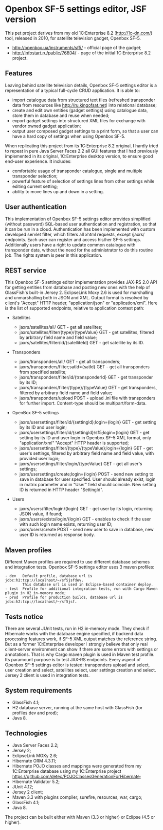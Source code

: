 # Openbox SF-5 settings editor, JSF version #

This pet project derives from my old 1C:Enterprise 8.2 (<http://1c-dn.com/>) tool, released in 2010, for satellite television gadget, Openbox SF-5.
- <http://openbox.ua/instruments/sf5/>   - official page of the gadget;
- <http://infostart.ru/public/76804/>	 - page of the initial 1C:Enterprise 8.2 project.

## Features ##

Leaving behind satellite television details, Openbox SF-5 settings editor is a representation of a typical full-cycle CRUD application. It is able to:

- import catalogue data from structured text files (refreshed transponder data from resources like <http://ru.kingofsat.net>) into relational database;
- create and edit own entities (gadget settings) using catalogue data, store them in database and reuse when needed;
- export gadget settings into structured XML files for exchange with vendor owned gadget application;
- output user composed gadget settings to a print form, so that a user can have a hard copy of settings when using Openbox SF-5.

When replicating this project from its 1C:Enterprise 8.2 original, I hardly tried to repeat in pure Java Server Faces 2.2 all GUI features that I had previously implemented in its original, 1C:Enterprise desktop version, to ensure good end-user experience. It includes:

- comfortable usage of transponder catalogue, single and multiple transponder selection;
- powerful feature of selection of settings lines from other settings while editing current setting;
- ability to move lines up and down in a setting.

## User authentication ##

This implementation of Openbox SF-5 settings editor provides simplified (without password) SQL-based user authentication and registration, so that it can be run in a cloud. Authentication has been implemented with custom developed servlet filter, which filters all xhtml requests, except /jaxrs/ endpoints. Each user can register and access his/her SF-5 settings. Additionally users have a right to update common catalogue with transponder data, without the need for the administrator to do this routine job. The rights system is peer in this application.

## REST service ##

This Openbox SF-5 settings editor implementation provides JAX-RS 2.0 API for getting entities from database and posting new ones with the help of GlassFish's built-in Jersey 2. EclipseLink Moxy 2.6 is used for marshalling and unmarshalling both in JSON and XML. Output format is resolved by client's "Accept" HTTP header, "application/json" or "application/xml". Here is the list of supported endpoints, relative to application context path:

- Satellites
	- jaxrs/satellites/all/ GET 						- get all satellites;
	- jaxrs/satellites/filter/{type}/{typeValue} GET 	- get satellites, filtered by arbitrary field name and field value;
	- jaxrs/satellites/filter/id/{satelliteId} GET  	- get satellite by its ID.
	
- Transponders	
	- jaxrs/transponders/all/ GET 						- get all transponders;
	- jaxrs/transponders/filter;satId={satId} GET 		- get all transponders from specified satellite;
	- jaxrs/transponders/filter/id/{transponderId} GET 	- get transponder by its ID;
	- jaxrs/transponders/filter/{type}/{typeValue} GET 	- get transponders, filtered by arbitrary field name and field value;
	- jaxrs/transponders/upload POST 					- upload .ini file with transponders for further import. Content-type should be multipart/form-data.
	
- OpenBox SF-5 settings
	- jaxrs/usersettings/filter/id/{settingId};login={login} GET 		- get setting by its ID and user login;
	- jaxrs/usersettings/filter/id/{settingId}/sf5;login={login} GET	- get setting by its ID and user login in Openbox SF-5 XML format, only "application/xml" "Accept" HTTP header is supported;
	- jaxrs/usersettings/filter/{type}/{typeValue};login={login} GET 	- get user's settings, filtered by arbitrary field name and field value, with provided user login;
	- jaxrs/usersettings/filter/login/{typeValue} GET 					- get all user's settings;
	- jaxrs/usersettings/create;login={login} POST 						- send new setting to save in database for user specified. User should already exist, login in matrix parameter and in "User" field should coincide. New setting ID is returned in HTTP header "SettingId".
	
- Users
	- jaxrs/users/filter/login/{login} GET 				- get user by its login, returning JSON value, if found;
	- jaxrs/users/exists/login/{login} GET 				- enables to check if the user with such login name exists, returning user ID;
	- jaxrs/users/create POST 							- send new user to save in database, new user ID is returned as response body.

## Maven profiles ##

Different Maven profiles are required to use different database schemes and integration tests. Openbox SF-5 settings editor uses 3 maven profiles:

	- dev 	Default profile, database url is jdbc:h2:tcp://localhost/~/sf5jsfdev. 
			This database url is used in Eclipse-based container deploy.
	- test 	Profile for additional integration tests, run with Cargo Maven plugin in H2 in-memory mode;
	- prod 	Profile for production builds, database url is jdbc:h2:tcp://localhost/~/sf5jsf.

## Tests notice ##

There are several JUnit tests, run in H2 in-memory mode. They check if Hibernate works with the database engine specified, if backend data processing features work, if SF-5 XML output matches the reference string. But as a former 1C:Enterprise developer I strongly believe that only real client-server environment can show if there are some errors with settings or annotations. That is why Cargo maven plugin is used in Maven test profile. Its paramount purpose is to test JAX-RS endpoints. Every aspect of Openbox SF-5 settings editor is tested: transponders upload and select, user creation and select, satellites select, user settings creation and select. Jersey 2 client is used in integration tests.	

## System requirements ##

- GlassFish 4.1;
- H2 database server, running at the same host with GlassFish (for profiles dev and prod);
- Java 8.

## Technologies ##

- Java Server Faces 2.2;
- Jersey 2;
- EclipseLink MOXy 2.6;
- Hibernate ORM 4.3.11;
- Hibernate POJO classes and mappings were generated from my 1C:Enterprise database using my 1C:Enterprise project <https://github.com/detec/POJOClassesGenerationForHibernate>;
- Hibernate Validator 5.2;
- JUnit 4.12;
- Jersey 2 client;
- Maven 3.3 with plugins compiler, surefire, resources, war, cargo;
- GlassFish 4.1;
- Java 8.

The project can be built either with Maven (3.3 or higher) or Eclipse (4.5 or higher).